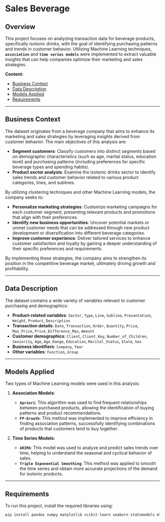 # Sales Beverage

## Overview
This project focuses on analyzing transaction data for beverage products, specifically isotonic drinks, with the goal of identifying purchasing patterns and trends in customer behavior. Utilizing Machine Learning techniques, **``association``** and **``time series models``** were implemented to extract valuable insights that can help companies optimize their marketing and sales strategies.

**Content:**
* [Business Context](#business-context)
* [Data Description](#data-description)
* [Models Applied](#models-applied)
* [Requirements](#requirements)


---

## Business Context

The dataset originates from a beverage company that aims to enhance its marketing and sales strategies by leveraging insights derived from customer behavior. The main objectives of this analysis are:

- **Segment customers**: Classify customers into distinct segments based on demographic characteristics (such as age, marital status, education level) and purchasing patterns (including preferences for specific beverage types and spending habits).
- **Product sector analysis**: Examine the isotonic drinks sector to identify sales trends and customer behavior related to various product categories, lines, and sublines.

By utilizing clustering techniques and other Machine Learning models, the company seeks to:

- **Personalize marketing strategies**: Customize marketing campaigns for each customer segment, presenting relevant products and promotions that align with their preferences.
- **Identify new business opportunities**: Uncover potential markets or unmet customer needs that can be addressed through new product development or diversification into different beverage categories.
- **Improve customer experience**: Deliver tailored services to enhance customer satisfaction and loyalty by gaining a deeper understanding of their specific preferences and requirements.

By implementing these strategies, the company aims to strengthen its position in the competitive beverage market, ultimately driving growth and profitability.

---

## Data Description

The dataset contains a wide variety of variables relevant to customer purchasing and demographics:

- **Product-related variables**: `Sector`, `Type`, `Line`, `Subline`, `Presentation`, `Weight`, `Product`, `Description`
- **Transaction details**: `Date`, `Transaction`, `Order`, `Quantity`, `Price`, `Max_Price`, `Price_Difference_Max`, `Amount`
- **Customer demographics**: `Client`, `Client_Key`, `Number_of_Children`, `Seniority`, `Age`, `Age_Range`, `Education`, `Marital_Status`, `State`, `Sex`
- **Business identifiers**: `Company`, `Year`
- **Other variables**: `Function`, `Group`


---
## Models Applied
Two types of Machine Learning models were used in this analysis:

1. **Association Models**:
   - **``Apriori``**: This algorithm was used to find frequent relationships between purchased products, allowing the identification of buying patterns and product recommendations.
   - **``FP-Growth``**: This method was implemented to improve efficiency in finding association patterns, successfully identifying combinations of products that customers tend to buy together.

2. **Time Series Models**:
   - **``ARIMA``**: This model was used to analyze and predict sales trends over time, helping to understand the seasonal and cyclical behavior of sales.
   - **``Triple Exponential Smoothing``**: This method was applied to smooth the time series and obtain more accurate projections of the demand for isotonic products.

---

## Requirements

To run this project, install the required libraries using:

```bash
pip install pandas numpy matplotlib scikit-learn seaborn statsmodels mlxtend
```